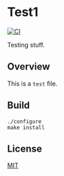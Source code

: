 # Test1

[![CI](https://github.com/ahsa445566/Test1/actions/workflows/ci.yml/badge.svg)](https://github.com/ahsa445566/Test1/actions/workflows/ci.yml)

Testing stuff.

## Overview

This is a `test` file.

## Build

```shell
./configure
make install
```

## License

[MIT](./LICENSE)